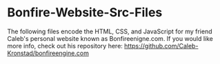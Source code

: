 # Bonfire-Website-Src-Files
The following files encode the HTML, CSS, and JavaScript for my friend Caleb's personal website known as Bonfireenigne.com. If you would like more info, check out his repository here: https://github.com/Caleb-Kronstad/bonfireengine.com
